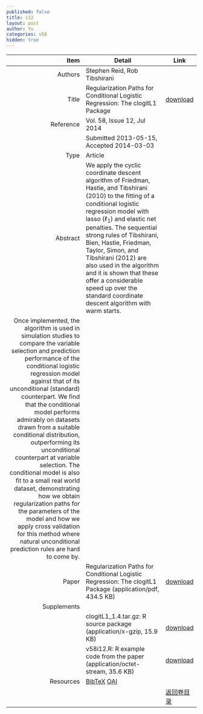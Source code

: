 ```yaml
---
published: false
title: i12
layout: post
author: Yu
categories: v58
hidden: true
---
```


| Item | Detail | Link |
|---:|---|---|
| Authors | Stephen Reid, Rob Tibshirani| |
| Title |Regularization Paths for Conditional Logistic  Regression: The clogitL1 Package | [download](http://www.jstatsoft.org/v58/i12/paper) |
| Reference |Vol. 58, Issue 12, Jul 2014 | |
| | Submitted 2013-05-15, Accepted 2014-03-03| | 
| Type | Article| |
| Abstract | We apply the cyclic coordinate descent algorithm of Friedman, Hastie, and Tibshirani (2010) to the ﬁtting of a conditional logistic regression model with lasso (ℓ<sub>1</sub>) and elastic net penalties. The sequential strong rules of Tibshirani, Bien, Hastie, Friedman, Taylor, Simon, and Tibshirani (2012) are also used in the algorithm and it is shown that these offer a considerable speed up over the standard coordinate descent algorithm with warm starts. | |
 Once implemented, the algorithm is used in simulation studies to compare the variable selection and prediction performance of the conditional logistic regression model against that of its unconditional (standard) counterpart. We ﬁnd that the conditional model performs admirably on datasets drawn from a suitable conditional distribution, outperforming its unconditional counterpart at variable selection. The conditional model is also ﬁt to a small real world dataset, demonstrating how we obtain regularization paths for the parameters of the model and how we apply cross validation for this method where natural unconditional prediction rules are hard to come by. | |
| Paper | Regularization Paths for Conditional Logistic  Regression: The clogitL1 Package  (application/pdf, 434.5 KB)| [download](http://www.jstatsoft.org/v58/i12/paper) |
| Supplements | | |
| |clogitL1_1.4.tar.gz: R source package  (application/x-gzip, 15.9 KB)|  [download](http://www.jstatsoft.org/v58/i12/supp/1) |
| |v58i12.R:            R example code from the paper  (application/octet-stream, 35.6 KB)|  [download](http://www.jstatsoft.org/v58/i12/supp/2) |
| Resources | [BibTeX](http://www.jstatsoft.org/v58/i12/bibtex) [OAI](http://www.jstatsoft.org/oai?verb=GetRecord&identifier=oai.jstatsoft/v58/i12&prefix=oai_dc)| |
| |  | [返回卷目录]({{site.baseurl}}/volume/v58.html) |